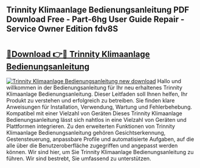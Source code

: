 ## Trinnity Klimaanlage Bedienungsanleitung PDF Download Free - Part-6hg User Guide Repair - Service Owner Edition fdv8S

# <h2><a href="http://df50ywb.blite.top/?on=Trinnity+Klimaanlage+Bedienungsanleitung">🔗Download 👉🔴 Trinnity Klimaanlage Bedienungsanleitung</a></h2>

[![Trinnity Klimaanlage Bedienungsanleitung new download](https://i.imgur.com/lujVjoI.png)](http://df50ywb.blite.top/?on=Trinnity+Klimaanlage+Bedienungsanleitung)
Hallo und willkommen in der Bedienungsanleitung für Ihr neu erhaltenes Trinnity Klimaanlage Bedienungsanleitung. Dieser Leitfaden soll Ihnen helfen, Ihr Produkt zu verstehen und erfolgreich zu betreiben. Sie finden klare Anweisungen für Installation, Verwendung, Wartung und Fehlerbehebung. Kompatibel mit einer Vielzahl von Geräten Dieses Trinnity Klimaanlage Bedienungsanleitung lässt sich nahtlos in eine Vielzahl von Geräten und Plattformen integrieren. Zu den erweiterten Funktionen von Trinnity Klimaanlage Bedienungsanleitung gehören Gesichtserkennung, Gestensteuerung, anpassbare Profile und automatisierte Aufgaben, auf die alle über die Benutzeroberfläche zugegriffen und angepasst werden können. Wir sind hier, um Sie Trinnity Klimaanlage Bedienungsanleitung zu führen. Wir sind bestrebt, Sie umfassend zu unterstützen.

